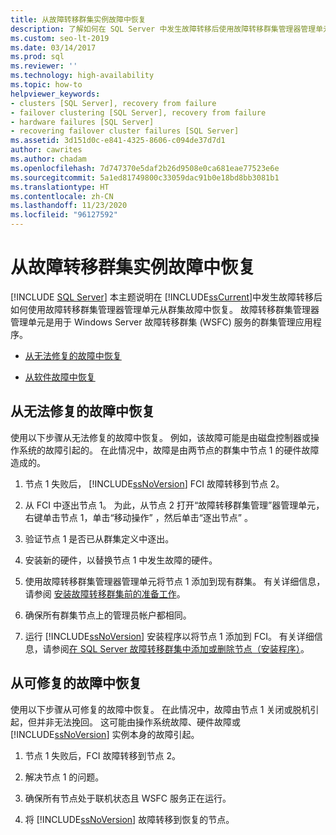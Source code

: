 ```yaml
---
title: 从故障转移群集实例故障中恢复
description: 了解如何在 SQL Server 中发生故障转移后使用故障转移群集管理器管理单元从故障转移群集实例的故障转移中恢复。
ms.custom: seo-lt-2019
ms.date: 03/14/2017
ms.prod: sql
ms.reviewer: ''
ms.technology: high-availability
ms.topic: how-to
helpviewer_keywords:
- clusters [SQL Server], recovery from failure
- failover clustering [SQL Server], recovery from failure
- hardware failures [SQL Server]
- recovering failover cluster failures [SQL Server]
ms.assetid: 3d151d0c-e841-4325-8606-c094de37d7d1
author: cawrites
ms.author: chadam
ms.openlocfilehash: 7d747370e5daf2b26d9508e0ca681eae77523e6e
ms.sourcegitcommit: 5a1ed81749800c33059dac91b0e18bd8bb3081b1
ms.translationtype: HT
ms.contentlocale: zh-CN
ms.lasthandoff: 11/23/2020
ms.locfileid: "96127592"
---
```

# <a name="recover-from-failover-cluster-instance-failure"></a>从故障转移群集实例故障中恢复
[!INCLUDE [SQL Server](../../../includes/applies-to-version/sqlserver.md)]
  本主题说明在 [!INCLUDE[ssCurrent](../../../includes/sscurrent-md.md)]中发生故障转移后如何使用故障转移群集管理器管理单元从群集故障中恢复。 故障转移群集管理器管理单元是用于 Windows Server 故障转移群集 (WSFC) 服务的群集管理应用程序。  
  
-   [从无法修复的故障中恢复](#Scenario1)  
  
-   [从软件故障中恢复](#Scenario2)  
  
##  <a name="recover-from-an-irreparable-failure"></a><a name="Scenario1"></a> 从无法修复的故障中恢复  
 使用以下步骤从无法修复的故障中恢复。 例如，该故障可能是由磁盘控制器或操作系统的故障引起的。 在此情况中，故障是由两节点的群集中节点 1 的硬件故障造成的。  
  
1.  节点 1 失败后， [!INCLUDE[ssNoVersion](../../../includes/ssnoversion-md.md)] FCI 故障转移到节点 2。  
  
2.  从 FCI 中逐出节点 1。 为此，从节点 2 打开“故障转移群集管理”器管理单元，右键单击节点 1，单击“移动操作”  ，然后单击“逐出节点”  。  
  
3.  验证节点 1 是否已从群集定义中逐出。  
  
4.  安装新的硬件，以替换节点 1 中发生故障的硬件。  
  
5.  使用故障转移群集管理器管理单元将节点 1 添加到现有群集。 有关详细信息，请参阅 [安装故障转移群集前的准备工作](../../../sql-server/failover-clusters/install/before-installing-failover-clustering.md)。  
  
6.  确保所有群集节点上的管理员帐户都相同。  
  
7.  运行 [!INCLUDE[ssNoVersion](../../../includes/ssnoversion-md.md)] 安装程序以将节点 1 添加到 FCI。 有关详细信息，请参阅[在 SQL Server 故障转移群集中添加或删除节点（安装程序）](../../../sql-server/failover-clusters/install/add-or-remove-nodes-in-a-sql-server-failover-cluster-setup.md)。  
  
##  <a name="recover-from-a-reparable-failure"></a><a name="Scenario2"></a> 从可修复的故障中恢复  
 使用以下步骤从可修复的故障中恢复。 在此情况中，故障由节点 1 关闭或脱机引起，但并非无法挽回。 这可能由操作系统故障、硬件故障或 [!INCLUDE[ssNoVersion](../../../includes/ssnoversion-md.md)] 实例本身的故障引起。  
  
1.  节点 1 失败后，FCI 故障转移到节点 2。  
  
2.  解决节点 1 的问题。  
  
3.  确保所有节点处于联机状态且 WSFC 服务正在运行。  
  
4.  将 [!INCLUDE[ssNoVersion](../../../includes/ssnoversion-md.md)] 故障转移到恢复的节点。  
  
  
